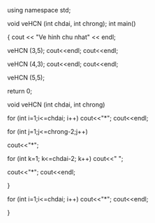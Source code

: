 using namespace std;

void veHCN (int chdai, int chrong); int main()

{ cout << "Ve hinh chu nhat" << endl;

veHCN (3,5); cout<<endl; cout<<endl;

veHCN (4,3); cout<<endl; cout<<endl;

veHCN (5,5);

return 0;

void veHCN (int chdai, int chrong)

for (int i=1;i<=chdai; i++) cout<<"*"; cout<<endl;

for (int j=1;j<=chrong-2;j++)

cout<<"*";

for (int k=1; k<=chdai-2; k++) cout<<" ";

cout<<"*"; cout<<endl;

}

for (int i=1;i<=chdai; i++) cout<<"*"; cout<<endl;

}
